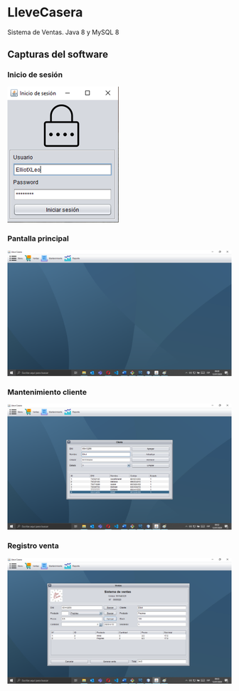 # LleveCasera
Sistema de Ventas. Java 8 y MySQL 8

## Capturas del software

### Inicio de sesión
![alt text](CapturasSoftware/inicioSesion.png)

### Pantalla principal
![alt text](CapturasSoftware/pantallaPrincipal.png)

### Mantenimiento cliente
![alt text](CapturasSoftware/mantenimientoCliente.png)

### Registro venta
![alt text](CapturasSoftware/registroVenta.png)
